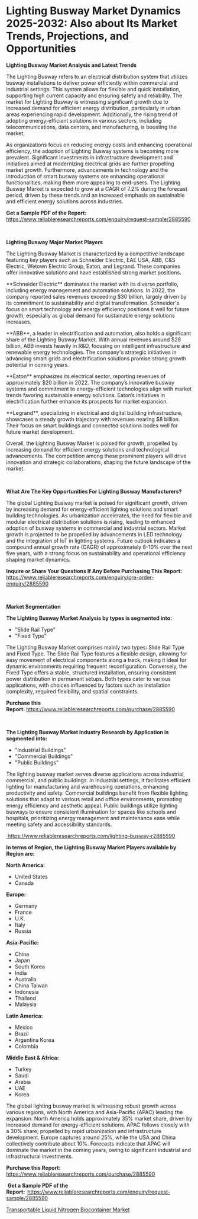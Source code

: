 <p><h1>Lighting Busway Market Dynamics 2025-2032: Also about Its Market Trends, Projections, and Opportunities</h1></p><p><strong>Lighting Busway Market Analysis and Latest Trends</strong></p>
<p><p>The Lighting Busway refers to an electrical distribution system that utilizes busway installations to deliver power efficiently within commercial and industrial settings. This system allows for flexible and quick installation, supporting high current capacity and ensuring safety and reliability. The market for Lighting Busway is witnessing significant growth due to increased demand for efficient energy distribution, particularly in urban areas experiencing rapid development. Additionally, the rising trend of adopting energy-efficient solutions in various sectors, including telecommunications, data centers, and manufacturing, is boosting the market.</p><p>As organizations focus on reducing energy costs and enhancing operational efficiency, the adoption of Lighting Busway systems is becoming more prevalent. Significant investments in infrastructure development and initiatives aimed at modernizing electrical grids are further propelling market growth. Furthermore, advancements in technology and the introduction of smart busway systems are enhancing operational functionalities, making them more appealing to end-users. The Lighting Busway Market is expected to grow at a CAGR of 7.2% during the forecast period, driven by these trends and an increased emphasis on sustainable and efficient energy solutions across industries.</p></p>
<p><strong>Get a Sample PDF of the Report:&nbsp;</strong> <a href="https://www.reliableresearchreports.com/enquiry/request-sample/2885590?utm_campaign=3325&utm_medium=2&utm_source=Github&utm_content=ia&utm_term=13032025&utm_id=lighting-busway">https://www.reliableresearchreports.com/enquiry/request-sample/2885590</a></p>
<p>&nbsp;</p>
<p><strong>Lighting Busway Major Market Players</strong></p>
<p><p>The Lighting Busway Market is characterized by a competitive landscape featuring key players such as Schneider Electric, EAE USA, ABB, C&S Electric, Wetown Electric Group, Eaton, and Legrand. These companies offer innovative solutions and have established strong market positions.</p><p>**Schneider Electric** dominates the market with its diverse portfolio, including energy management and automation solutions. In 2022, the company reported sales revenues exceeding $30 billion, largely driven by its commitment to sustainability and digital transformation. Schneider's focus on smart technology and energy efficiency positions it well for future growth, especially as global demand for sustainable energy solutions increases.</p><p>**ABB**, a leader in electrification and automation, also holds a significant share of the Lighting Busway Market. With annual revenues around $28 billion, ABB invests heavily in R&D, focusing on intelligent infrastructure and renewable energy technologies. The company's strategic initiatives in advancing smart grids and electrification solutions promise strong growth potential in coming years.</p><p>**Eaton** emphasizes its electrical sector, reporting revenues of approximately $20 billion in 2022. The company’s innovative busway systems and commitment to energy-efficient technologies align with market trends favoring sustainable energy solutions. Eaton’s initiatives in electrification further enhance its prospects for market expansion.</p><p>**Legrand**, specializing in electrical and digital building infrastructure, showcases a steady growth trajectory with revenues nearing $8 billion. Their focus on smart buildings and connected solutions bodes well for future market development.</p><p>Overall, the Lighting Busway Market is poised for growth, propelled by increasing demand for efficient energy solutions and technological advancements. The competition among these prominent players will drive innovation and strategic collaborations, shaping the future landscape of the market.</p></p>
<p>&nbsp;</p>
<p><strong>What Are The Key Opportunities For Lighting Busway Manufacturers?</strong></p>
<p><p>The global Lighting Busway market is poised for significant growth, driven by increasing demand for energy-efficient lighting solutions and smart building technologies. As urbanization accelerates, the need for flexible and modular electrical distribution solutions is rising, leading to enhanced adoption of busway systems in commercial and industrial sectors. Market growth is projected to be propelled by advancements in LED technology and the integration of IoT in lighting systems. Future outlook indicates a compound annual growth rate (CAGR) of approximately 8-10% over the next five years, with a strong focus on sustainability and operational efficiency shaping market dynamics.</p></p>
<p><strong>Inquire or Share Your Questions If Any Before Purchasing This Report:</strong> <a href="https://www.reliableresearchreports.com/enquiry/pre-order-enquiry/2885590?utm_campaign=3325&utm_medium=2&utm_source=Github&utm_content=ia&utm_term=13032025&utm_id=lighting-busway">https://www.reliableresearchreports.com/enquiry/pre-order-enquiry/2885590</a></p>
<p>&nbsp;</p>
<p><strong>Market Segmentation</strong></p>
<p><strong>The Lighting Busway Market Analysis by types is segmented into:</strong></p>
<p><ul><li>"Slide Rail Type"</li><li>"Fixed Type"</li></ul></p>
<p><p>The Lighting Busway Market comprises mainly two types: Slide Rail Type and Fixed Type. The Slide Rail Type features a flexible design, allowing for easy movement of electrical components along a track, making it ideal for dynamic environments requiring frequent reconfiguration. Conversely, the Fixed Type offers a stable, structured installation, ensuring consistent power distribution in permanent setups. Both types cater to various applications, with choices influenced by factors such as installation complexity, required flexibility, and spatial constraints.</p></p>
<p><strong>Purchase this Report:&nbsp;</strong><a href="https://www.reliableresearchreports.com/purchase/2885590?utm_campaign=3325&utm_medium=2&utm_source=Github&utm_content=ia&utm_term=13032025&utm_id=lighting-busway">https://www.reliableresearchreports.com/purchase/2885590</a></p>
<p>&nbsp;</p>
<p><strong>The Lighting Busway Market Industry Research by Application is segmented into:</strong></p>
<p><ul><li>"Industrial Buildings"</li><li>"Commercial Buildings"</li><li>"Public Buildings"</li></ul></p>
<p><p>The lighting busway market serves diverse applications across industrial, commercial, and public buildings. In industrial settings, it facilitates efficient lighting for manufacturing and warehousing operations, enhancing productivity and safety. Commercial buildings benefit from flexible lighting solutions that adapt to various retail and office environments, promoting energy efficiency and aesthetic appeal. Public buildings utilize lighting busways to ensure consistent illumination for spaces like schools and hospitals, prioritizing energy management and maintenance ease while meeting safety and accessibility standards.</p></p>
<p><a href="https://www.reliableresearchreports.com/lighting-busway-r2885590?utm_campaign=3325&utm_medium=2&utm_source=Github&utm_content=ia&utm_term=13032025&utm_id=lighting-busway">&nbsp;https://www.reliableresearchreports.com/lighting-busway-r2885590</a></p>
<p><strong>In terms of Region, the Lighting Busway Market Players available by Region are:</strong></p>
<p>
    <p> <strong> North America: </strong>
        <ul>
            <li>United States</li>
            <li>Canada</li>
        </ul>
        </p> 
    <p> <strong> Europe: </strong>
        <ul>
            <li>Germany</li>
            <li>France</li>
            <li>U.K.</li>
            <li>Italy</li>
            <li>Russia</li>
        </ul>
        </p> 
    <p> <strong> Asia-Pacific: </strong>
        <ul>
            <li>China</li>
            <li>Japan</li>
            <li>South Korea</li>
            <li>India</li>
            <li>Australia</li>
            <li>China Taiwan</li>
            <li>Indonesia</li>
            <li>Thailand</li>
            <li>Malaysia</li>
        </ul>
        </p> 
    <p> <strong> Latin America: </strong>
        <ul>
            <li>Mexico</li>
            <li>Brazil</li>
            <li>Argentina Korea</li>
            <li>Colombia</li>
        </ul>
        </p> 
    <p> <strong> Middle East & Africa: </strong>
        <ul>
            <li>Turkey</li>
            <li>Saudi</li>
            <li>Arabia</li>
            <li>UAE</li>
            <li>Korea</li>
        </ul>
    </p>
    </p>
<p><p>The global lighting busway market is witnessing robust growth across various regions, with North America and Asia-Pacific (APAC) leading the expansion. North America holds approximately 35% market share, driven by increased demand for energy-efficient solutions. APAC follows closely with a 30% share, propelled by rapid urbanization and infrastructure development. Europe captures around 25%, while the USA and China collectively contribute about 10%. Forecasts indicate that APAC will dominate the market in the coming years, owing to significant industrial and infrastructural investments.</p></p>
<p><strong>Purchase this Report: </strong><a href="https://www.reliableresearchreports.com/purchase/2885590?utm_campaign=3325&utm_medium=2&utm_source=Github&utm_content=ia&utm_term=13032025&utm_id=lighting-busway">https://www.reliableresearchreports.com/purchase/2885590</a></p>
<p>&nbsp;<strong>Get a Sample PDF of the Report:&nbsp;&nbsp;</strong><a href="https://www.reliableresearchreports.com/enquiry/request-sample/2885590?utm_campaign=3325&utm_medium=2&utm_source=Github&utm_content=ia&utm_term=13032025&utm_id=lighting-busway">https://www.reliableresearchreports.com/enquiry/request-sample/2885590</a></p>
<p><strong></strong></p>
<p><p><a href="https://github.com/anggigpps/Market-Research-Report-List-1/blob/main/transportable-liquid-nitrogen-biocontainer-market.md?utm_campaign=3325&utm_medium=2&utm_source=Github&utm_content=ia&utm_term=13032025&utm_id=lighting-busway">Transportable Liquid Nitrogen Biocontainer Market</a></p></p>